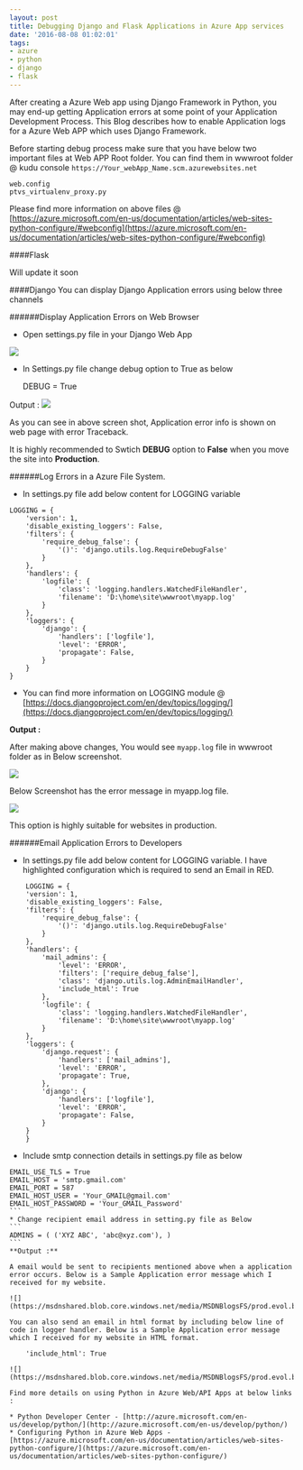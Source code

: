 ```yaml
---
layout: post
title: Debugging Django and Flask Applications in Azure App services
date: '2016-08-08 01:02:01'
tags:
- azure
- python
- django
- flask
---
```


After creating a Azure Web app using Django Framework in Python, you may end-up getting Application errors at some point of your Application Development Process. This Blog describes how to enable Application logs for a Azure Web APP which uses Django Framework.

Before starting debug process make sure that you have below two important files at Web APP Root folder. You can find them in wwwroot folder @ kudu console `https://Your_webApp_Name.scm.azurewebsites.net`

    web.config  
    ptvs_virtualenv_proxy.py

Please find more information on above files @ [https://azure.microsoft.com/en-us/documentation/articles/web-sites-python-configure/#webconfig](https://azure.microsoft.com/en-us/documentation/articles/web-sites-python-configure/#webconfig)

####Flask

Will update it soon


####Django
You can display Django Application errors using below three channels

######Display Application Errors on Web Browser
* Open settings.py file in your Django Web App

![](https://msdnshared.blob.core.windows.net/media/MSDNBlogsFS/prod.evol.blogs.msdn.com/CommunityServer.Blogs.Components.WeblogFiles/00/00/01/70/08/7384.dj1.JPG)

* In Settings.py file change debug option to True as below

   DEBUG = True

Output :
![](https://msdnshared.blob.core.windows.net/media/MSDNBlogsFS/prod.evol.blogs.msdn.com/CommunityServer.Blogs.Components.WeblogFiles/00/00/01/70/08/2451.dj2.JPG)

As you can see in above screen shot, Application error info is shown on web page with error Traceback.

It is highly recommended to Swtich **DEBUG** option to **False** when you move the site into **Production**.

######Log Errors in a Azure File System.

* In settings.py file add below content for LOGGING variable
```
LOGGING = {
    'version': 1,
    'disable_existing_loggers': False,
    'filters': {
        'require_debug_false': {
            '()': 'django.utils.log.RequireDebugFalse'
        }
    },
    'handlers': {
        'logfile': {
            'class': 'logging.handlers.WatchedFileHandler',
            'filename': 'D:\home\site\wwwroot\myapp.log'
        }
    },
    'loggers': {
        'django': {
            'handlers': ['logfile'],
            'level': 'ERROR',
            'propagate': False,
        }
    }
}
```

* You can find more information on LOGGING module @ [https://docs.djangoproject.com/en/dev/topics/logging/](https://docs.djangoproject.com/en/dev/topics/logging/)

**Output :**

After making above changes, You would see `myapp.log` file in wwwroot folder as in Below screenshot.

![](https://msdnshared.blob.core.windows.net/media/MSDNBlogsFS/prod.evol.blogs.msdn.com/CommunityServer.Blogs.Components.WeblogFiles/00/00/01/70/08/6253.dj3.JPG)

Below Screenshot has the error message in myapp.log file.

![](https://msdnshared.blob.core.windows.net/media/MSDNBlogsFS/prod.evol.blogs.msdn.com/CommunityServer.Blogs.Components.WeblogFiles/00/00/01/70/08/4034.dj4.JPG)

This option is highly suitable for websites in production.

######Email Application Errors to Developers

* In settings.py file add below content for LOGGING variable. I have highlighted configuration which is required to send an Email in RED.
```
    LOGGING = {
    'version': 1,
    'disable_existing_loggers': False,
    'filters': {
        'require_debug_false': {
            '()': 'django.utils.log.RequireDebugFalse'
        }
    },
    'handlers': {
        'mail_admins': {
            'level': 'ERROR',
            'filters': ['require_debug_false'],
            'class': 'django.utils.log.AdminEmailHandler',
            'include_html': True
        },
        'logfile': {
            'class': 'logging.handlers.WatchedFileHandler',
            'filename': 'D:\home\site\wwwroot\myapp.log'
        }
    },
    'loggers': {
        'django.request': {
            'handlers': ['mail_admins'],
            'level': 'ERROR',
            'propagate': True,
        },
        'django': {
            'handlers': ['logfile'],
            'level': 'ERROR',
            'propagate': False,
        }
    }
    }
```
* Include smtp connection details in settings.py file as below
````
EMAIL_USE_TLS = True 
EMAIL_HOST = 'smtp.gmail.com' 
EMAIL_PORT = 587 
EMAIL_HOST_USER = 'Your_GMAIL@gmail.com' 
EMAIL_HOST_PASSWORD = 'Your_GMAIL_Password'
```
* Change recipient email address in setting.py file as Below
```
ADMINS = ( ('XYZ ABC', 'abc@xyz.com'), )
```
**Output :**

A email would be sent to recipients mentioned above when a application error occurs. Below is a Sample Application error message which I received for my website.

![](https://msdnshared.blob.core.windows.net/media/MSDNBlogsFS/prod.evol.blogs.msdn.com/CommunityServer.Blogs.Components.WeblogFiles/00/00/01/70/08/3482.dj5.JPG)

You can also send an email in html format by including below line of code in logger handler. Below is a Sample Application error message which I received for my website in HTML format.

    'include_html': True

![](https://msdnshared.blob.core.windows.net/media/MSDNBlogsFS/prod.evol.blogs.msdn.com/CommunityServer.Blogs.Components.WeblogFiles/00/00/01/70/08/1031.dj6.JPG)

Find more details on using Python in Azure Web/API Apps at below links : 

* Python Developer Center - [http://azure.microsoft.com/en-us/develop/python/](http://azure.microsoft.com/en-us/develop/python/)
* Configuring Python in Azure Web Apps - [https://azure.microsoft.com/en-us/documentation/articles/web-sites-python-configure/](https://azure.microsoft.com/en-us/documentation/articles/web-sites-python-configure/)
